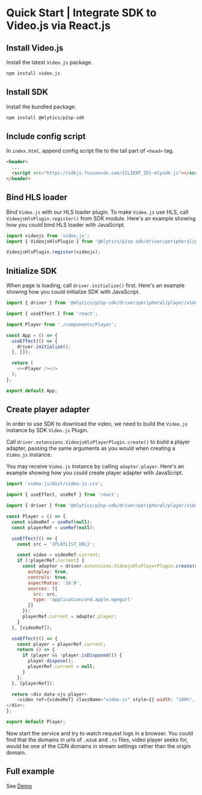 # Quick Start | Integrate SDK to Video.js via React.js

## Install Video.js

Install the latest `Video.js` package.

```bash
npm install video.js
```

## Install SDK

Install the bundled package.

```bash
npm install @mlytics/p2sp-sdk
```

## Include config script

In `index.html`, append config script file to the tail part of `<head>` tag.

```html
<header>
  ...
  <script src="https://sdkjs.fusioncdn.com/{CLIENT_ID}-mlysdk.js"></script>
</header>
```

## Bind HLS loader

Bind `Video.js` with our HLS loader plugin. To make `Video.js` use HLS, call `VideojsHlsPlugin.register()` from SDK module. Here's an example showing how you could bind HLS loader with JavaScript.

```javascript
import videojs from 'video.js';
import { VideojsHlsPlugin } from '@mlytics/p2sp-sdk/driver/peripheral/player/videojs/streaming/hls/bundle';

VideojsHlsPlugin.register(videojs);
```

## Initialize SDK

When page is loading, call `driver.initialize()` first. Here's an example showing how you could initialize SDK with JavaScript.

```javascript
import { driver } from '@mlytics/p2sp-sdk/driver/peripheral/player/videojs/streaming/hls/bundle';

import { useEffect } from 'react';

import Player from './components/Player';

const App = () => {
  useEffect(() => {
    driver.initialize();
  }, []);

  return (
    <><Player /></>
  );
};

export default App;
```

## Create player adapter

In order to use SDK to download the video, we need to build the `Video.js` instance by SDK `Video.js` Plugin.

Call `driver.extensions.VideojsHlsPlayerPlugin.create()` to build a player adapter, passing the same arguments as you would when creating a `Video.js` instance.

You may receive `Video.js` instance by calling `adapter.player`. Here's an example showing how you could create player adapter with JavaScript.

```javascript
import 'video.js/dist/video-js.css';

import { useEffect, useRef } from 'react';

import { driver } from '@mlytics/p2sp-sdk/driver/peripheral/player/videojs/streaming/hls/bundle';

const Player = () => {
  const videoRef = useRef(null);
  const playerRef = useRef(null);

  useEffect(() => {
    const src = '{PLAYLIST_URL}';

    const video = videoRef.current;
    if (!playerRef.current) {
      const adapter = driver.extensions.VideojsHlsPlayerPlugin.create(video, {
        autoplay: true,
        controls: true,
        aspectRatio: '16:9',
        sources: [{
          src: src,
          type: 'application/vnd.apple.mpegurl'
        }]
      });
      playerRef.current = adapter.player;
    }
  }, [videoRef]);

  useEffect(() => {
    const player = playerRef.current;
    return () => {
      if (player && !player.isDisposed()) {
        player.dispose();
        playerRef.current = null;
      }
    };
  }, [playerRef]);

  return <div data-vjs-player>
    <video ref={videoRef} className="video-js" style={{ width: "100%", maxWidth: "500px" }} />
</div>;
};

export default Player;
```

Now start the service and try to watch request logs in a browser. You could find that the domains in urls of `.m3u8` and `.ts` files, video player seeks for, would be one of the CDN domains in stream settings rather than the origin domain.

## Full example

See [Demo](https://github.com/mlytics/mly-stream-sdk-guide/tree/main/Web%20SDK/Player%20Integrations/Video.js/React.js)
